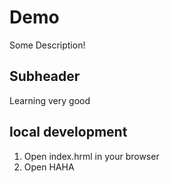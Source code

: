 # Demo
Some Description!
 ## Subheader
 Learning very good

 ## local development

 1. Open index.hrml in your browser
 2. Open HAHA
